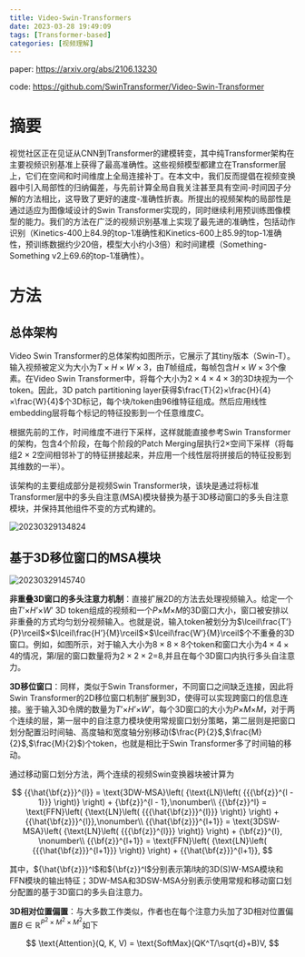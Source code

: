 ```yaml
---
title: Video-Swin-Transformers
date: 2023-03-28 19:49:09
tags: [Transformer-based]
categories: [视频理解]
---
```


paper: https://arxiv.org/abs/2106.13230

code: https://github.com/SwinTransformer/Video-Swin-Transformer

# 摘要

视觉社区正在见证从CNN到Transformer的建模转变，其中纯Transformer架构在主要视频识别基准上获得了最高准确性。这些视频模型都建立在Transformer层上，它们在空间和时间维度上全局连接补丁。在本文中，我们反而提倡在视频变换器中引入局部性的归纳偏差，与先前计算全局自我关注甚至具有空间-时间因子分解的方法相比，这导致了更好的速度-准确性折衷。所提出的视频架构的局部性是通过适应为图像域设计的Swin Transformer实现的，同时继续利用预训练图像模型的能力。我们的方法在广泛的视频识别基准上实现了最先进的准确性，包括动作识别（Kinetics-400上84.9的top-1准确性和Kinetics-600上85.9的top-1准确性，预训练数据约少20倍，模型大小约小3倍）和时间建模（Something-Something v2上69.6的top-1准确性）。

# 方法

## 总体架构

Video Swin Transformer的总体架构如图所示，它展示了其tiny版本（Swin-T）。输入视频被定义为大小为$T×H×W×3$，由$T$帧组成，每帧包含$H×W×3$个像素。在Video Swin Transformer中，将每个大小为$2\times 4 \times 4 \times 3$的3D块视为一个token。因此，3D patch partitioning layer获得$\frac{T}{2}×\frac{H}{4}×\frac{W}{4}$个3D标记，每个块/token由96维特征组成。然后应用线性embedding层将每个标记的特征投影到一个任意维度$C$。

根据先前的工作，时间维度不进行下采样，这样就能直接参考Swin Transformer的架构，包含4个阶段，在每个阶段的Patch Merging层执行$2\times$空间下采样（将每组2 $\times$ 2空间相邻补丁的特征拼接起来，并应用一个线性层将拼接后的特征投影到其维数的一半）。

该架构的主要组成部分是视频Swin Transformer块，该块是通过将标准Transformer层中的多头自注意(MSA)模块替换为基于3D移动窗口的多头自注意模块，并保持其他组件不变的方式构建的。

![20230329134824](https://yic-123.oss-cn-guangzhou.aliyuncs.com//img/20230329134824.png)

## 基于3D移位窗口的MSA模块

![20230329145740](https://yic-123.oss-cn-guangzhou.aliyuncs.com//img/20230329145740.png)

**非重叠3D窗口的多头注意力机制**：直接扩展2D的方法去处理视频输入。给定一个由$T’$$\times$$H’$$\times$$W’$ 3D token组成的视频和一个$P$$\times$$M$$\times$$M$的3D窗口大小，窗口被安排以非重叠的方式均匀划分视频输入。也就是说，输入token被划分为$\lceil\frac{T’}{P}\rceil$$\times$$\lceil\frac{H’}{M}\rceil$$\times$$\lceil\frac{W’}{M}\rceil$个不重叠的3D窗口。例如，如图所示，对于输入大小为$8\times8\times8$个token和窗口大小为$4\times 4 \times 4$的情况，第$l$层的窗口数量将为$2\times 2 \times 2$=8,并且在每个3D窗口内执行多头自注意力。

**3D移位窗口**：同样，类似于Swin Transformer，不同窗口之间缺乏连接，因此将Swin Transformer的2D移位窗口机制扩展到3D，使得可以实现跨窗口的信息连接。鉴于输入3D令牌的数量为$T’$$\times$$H’$$\times$$W’$，每个3D窗口的大小为$P$$\times$$M$$\times$$M$，对于两个连续的层，第一层中的自注意力模块使用常规窗口划分策略，第二层则是把窗口划分配置沿时间轴、高度轴和宽度轴分别移动($\frac{P}{2}$,$\frac{M}{2}$,$\frac{M}{2}$)个token，也就是相比于Swin Transformer多了时间轴的移动。

通过移动窗口划分方法，两个连续的视频Swin变换器块被计算为

$$
    {{\hat{\bf{z}}}^{l}} = \text{3DW-MSA}\left( {\text{LN}\left( {{{\bf{z}}^{l - 1}}} \right)} \right) + {\bf{z}}^{l - 1},\nonumber\\
    {{\bf{z}}^l} = \text{FFN}\left( {\text{LN}\left( {{{\hat{\bf{z}}}^{l}}} \right)} \right) + {{\hat{\bf{z}}}^{l}},\nonumber\\
    {{\hat{\bf{z}}}^{l+1}} = \text{3DSW-MSA}\left( {\text{LN}\left( {{{\bf{z}}^{l}}} \right)} \right) + {\bf{z}}^{l}, \nonumber\\
    {{\bf{z}}^{l+1}} = \text{FFN}\left( {\text{LN}\left( {{{\hat{\bf{z}}}^{l+1}}} \right)} \right) + {{\hat{\bf{z}}}^{l+1}}, 
$$

其中，${\hat{\bf{z}}}^l$和${\bf{z}}^l$分别表示第$l$块的3D(S)W-MSA模块和FFN模块的输出特征；$\text{3DW-MSA}$和$\text{3DSW-MSA}$分别表示使用常规和移动窗口划分配置的基于3D窗口的多头自注意力。

**3D相对位置偏置**：与大多数工作类似，作者也在每个注意力头加了3D相对位置偏置$B \in \mathbb{R}^{P^2 \times M^2 \times M^2}$如下

$$
    \text{Attention}(Q, K, V) = \text{SoftMax}(QK^T/\sqrt{d}+B)V,
$$

